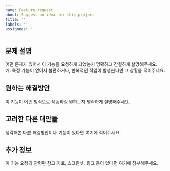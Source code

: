```yaml
---
name: Feature request
about: Suggest an idea for this project
title: ''
labels: ''
assignees: ''
---
```


## 문제 설명

어떤 문제가 있어서 이 기능을 요청하게 되었는지 명확하고 간결하게 설명해주세요.  
예: 특정 기능이 없어서 불편하거나, 반복적인 작업이 발생한다면 그 상황을 적어주세요.

## 원하는 해결방안

이 기능이 어떤 방식으로 작동하길 원하는지 명확하게 설명해주세요.

## 고려한 다른 대안들

생각해본 다른 해결방안이나 기능이 있다면 여기에 적어주세요.

## 추가 정보

이 기능 요청과 관련된 참고 자료, 스크린샷, 링크 등이 있다면 여기에 첨부해주세요.
